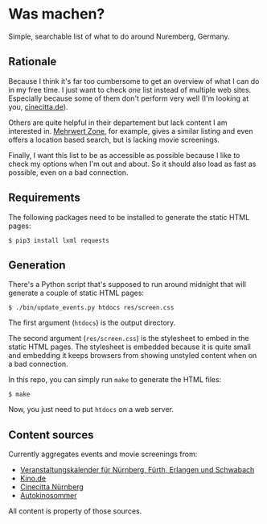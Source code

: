 # Was machen?

Simple, searchable list of what to do around Nuremberg, Germany.

## Rationale

Because I think it's far too cumbersome to get an overview of what I can do
in my free time. I just want to check _one_ list instead of multiple web
sites. Especially because some of them don't perform very well (I'm looking
at you, [cinecitta.de](https://www.cinecitta.de)).

Others are quite helpful in their departement but lack content I am
interested in. [Mehrwert Zone](https://mwz.mobi/), for example, gives a
similar listing and even offers a location based search, but is lacking
movie screenings.

Finally, I want this list to be as accessible as possible because I like
to check my options when I'm out and about. So it should also load as fast
as possible, even on a bad connection.

## Requirements

The following packages need to be installed to generate the static HTML pages:

	$ pip3 install lxml requests

## Generation

There's a Python script that's supposed to run around midnight that will
generate a couple of static HTML pages:

	$ ./bin/update_events.py htdocs res/screen.css

The first argument (`htdocs`) is the output directory.

The second argument (`res/screen.css`) is the stylesheet to embed in the
static HTML pages. The stylesheet is embedded because it is quite small and
embedding it keeps browsers from showing unstyled content when on a bad
connection.

In this repo, you can simply run `make` to generate the HTML files:

	$ make

Now, you just need to put `htdocs` on a web server.

## Content sources

Currently aggregates events and movie screenings from:

* [Veranstaltungskalender für Nürnberg, Fürth, Erlangen und Schwabach](https://meineveranstaltungen.nuernberg.de)
* [Kino.de](https://www.kino.de/)
* [Cinecitta Nürnberg](https://www.cinecitta.de/)
* [Autokinosommer](https://autokinosommer.de/)

All content is property of those sources.
